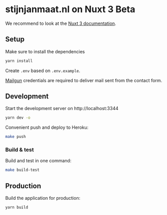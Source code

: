 # stijnjanmaat.nl on Nuxt 3 Beta 

We recommend to look at the [Nuxt 3 documentation](https://v3.nuxtjs.org).

## Setup

Make sure to install the dependencies

```bash
yarn install
```

Create `.env` based on `.env.example`. 

[Mailgun](https://www.mailgun.com/) credentials are required to deliver mail sent from the contact form.

## Development

Start the development server on http://localhost:3344

```bash
yarn dev -o
```

Convenient push and deploy to Heroku:

```bash
make push
```

### Build & test

Build and test in one command:

```bash
make build-test
```

## Production

Build the application for production:

```bash
yarn build
```
